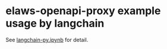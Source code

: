 # elaws-openapi-proxy example usage by langchain

See [langchain-py.ipynb](langchain-py.ipynb) for detail.